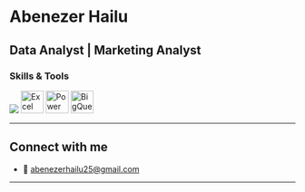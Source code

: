 #  Abenezer Hailu

**Data Analyst | Marketing Analyst**
---
### Skills & Tools

<p align="left">
  <img src="https://skillicons.dev/icons?i=postgresql,python,mysql,git" />
  <img src="https://cdn-icons-png.flaticon.com/512/732/732220.png" width="40" height="40" alt="Excel" />
  <img src="https://cdn.worldvectorlogo.com/logos/power-bi.svg" width="40" height="40" alt="Power BI" />
  <img src="https://cdn.worldvectorlogo.com/logos/google-bigquery-logo-1.svg" width="40" height="40" alt="BigQuery" />
</p>

---
## Connect with me

- 📧 abenezerhailu25@gmail.com

---

